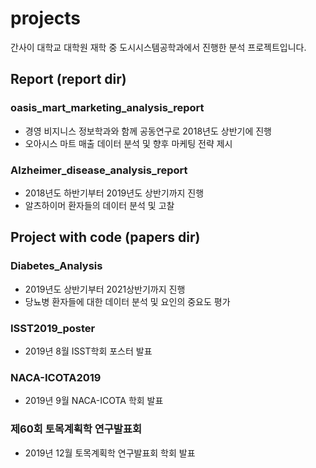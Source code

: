 # projects
간사이 대학교 대학원 재학 중 도시시스템공학과에서 진행한 분석 프로젝트입니다.

## Report (report dir)
### oasis_mart_marketing_analysis_report
- 경영 비지니스 정보학과와 함께 공동연구로 2018년도 상반기에 진행
- 오아시스 마트 매출 데이터 분석 및 향후 마케팅 전략 제시

### Alzheimer_disease_analysis_report
- 2018년도 하반기부터 2019년도 상반기까지 진행  
- 알츠하이머 환자들의 데이터 분석 및 고찰


## Project with code (papers dir)
### Diabetes_Analysis
- 2019년도 상반기부터 2021상반기까지 진행
- 당뇨병 환자들에 대한 데이터 분석 및 요인의 중요도 평가

### ISST2019_poster
- 2019년 8월 ISST학회 포스터 발표

### NACA-ICOTA2019
- 2019년 9월 NACA-ICOTA 학회 발표

### 제60회 토목계획학 연구발표회
- 2019년 12월 토목계획학 연구발표회 학회 발표
